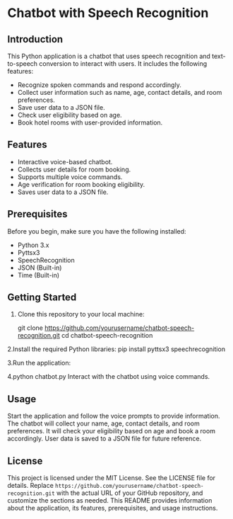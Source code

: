 # Chatbot with Speech Recognition

## Introduction

This Python application is a chatbot that uses speech recognition and text-to-speech conversion to interact with users. It includes the following features:

- Recognize spoken commands and respond accordingly.
- Collect user information such as name, age, contact details, and room preferences.
- Save user data to a JSON file.
- Check user eligibility based on age.
- Book hotel rooms with user-provided information.

## Features

- Interactive voice-based chatbot.
- Collects user details for room booking.
- Supports multiple voice commands.
- Age verification for room booking eligibility.
- Saves user data to a JSON file.

## Prerequisites

Before you begin, make sure you have the following installed:

- Python 3.x
- Pyttsx3
- SpeechRecognition
- JSON (Built-in)
- Time (Built-in)

## Getting Started

1. Clone this repository to your local machine:

   git clone https://github.com/yourusername/chatbot-speech-recognition.git
   cd chatbot-speech-recognition
   
2.Install the required Python libraries:
  pip install pyttsx3 speechrecognition
  
3.Run the application:

4.python chatbot.py
Interact with the chatbot using voice commands.

## Usage
Start the application and follow the voice prompts to provide information.
The chatbot will collect your name, age, contact details, and room preferences.
It will check your eligibility based on age and book a room accordingly.
User data is saved to a JSON file for future reference.

## License
This project is licensed under the MIT License. See the LICENSE file for details.
Replace `https://github.com/yourusername/chatbot-speech-recognition.git` with the actual URL of your GitHub repository, and customize the sections as needed. This README provides information about the application, its features, prerequisites, and usage instructions.
